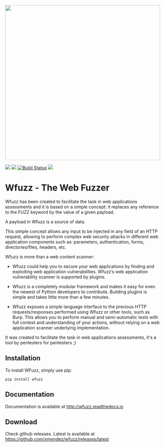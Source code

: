 <img src="https://github.com/xmendez/wfuzz/blob/master/logo/wfuzz_letters.svg" width="500">


<a href="https://pypi.python.org/pypi/wfuzz"><img src="https://img.shields.io/pypi/v/wfuzz.svg"></a>
<a href="https://pypi.python.org/pypi/wfuzz"><img src="https://img.shields.io/pypi/pyversions/wfuzz.svg"></a>
[![Build Status](https://travis-ci.org/xmendez/wfuzz.svg?branch=master)](https://travis-ci.org/xmendez/wfuzz)
<a href="https://codecov.io/github/xmendez/wfuzz"><img src="https://codecov.io/github/xmendez/wfuzz/coverage.svg?branch=master"></a>

# Wfuzz - The Web Fuzzer

Wfuzz has been created to facilitate the task in web applications assessments and it is based on a simple concept: it replaces any reference to the FUZZ keyword by the value of a given payload.

A payload in Wfuzz is a source of data.

This simple concept allows any input to be injected in any field of an HTTP request, allowing to perform complex web security attacks in different web application components such as: parameters, authentication, forms, directories/files, headers, etc.

Wfuzz is more than a web content scanner:

* Wfuzz could help you to secure your web applications by finding and exploiting web application vulnerabilities. Wfuzz’s web application vulnerability scanner is supported by plugins.

* Wfuzz is a completely modular framework and makes it easy for even the newest of Python developers to contribute. Building plugins is simple and takes little more than a few minutes.

* Wfuzz exposes a simple language interface to the previous HTTP requests/responses performed using Wfuzz or other tools, such as Burp. This allows you to perform manual and semi-automatic tests with full context and understanding of your actions, without relying on a web application scanner underlying implementation.


It was created to facilitate the task in web applications assessments, it's a tool by pentesters for pentesters ;)

## Installation 

To install WFuzz, simply use pip:

```
pip install wfuzz
```
## Documentation

Documentation is available at http://wfuzz.readthedocs.io

## Download 

Check github releases. Latest is available at https://github.com/xmendez/wfuzz/releases/latest
